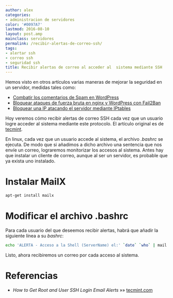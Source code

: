 ```yaml
---
author: alex
categories:
- administracion de servidores
color: '#0097A7'
lastmod: 2016-08-10
layout: post.amp
mainclass: servidores
permalink: /recibir-alertas-de-correo-ssh/
tags:
- alertar ssh
- correo ssh
- seguridad ssh
title: Recibir alertas de correo al acceder al  sistema mediante SSH
---
```


Hemos visto en otros artículos varias maneras de mejorar la seguridad en un servidor, medidas tales como:

* [Combatir los comentarios de Spam en WordPress][1]
* [Bloquear ataques de fuerza bruta en nginx y WordPress con Fail2Ban][2]
* [Bloquear una IP atacando el servidor mediante IPtables][3]

Hoy veremos cómo recibir alertas de correo SSH cada vez que un usuario logre acceder al sistema mediante este protocolo. El artículo original es de <a href="http://www.tecmint.com" title="TecMint" target="_blank">tecmint</a>.

En linux, cada vez que un usuario accede al sistema, el archivo *.bashrc* se ejecuta. De modo que si añadimos a dicho archivo una sentencia que nos envíe un correo, lograremos monitorizar los accesos al sistema. Antes hay que instalar un cliente de correo, aunque al ser un servidor, es probable que ya exista uno instalado.



# Instalar MailX

<!--more--><!--ad-->

```bash
apt-get install mailx
```

# Modificar el archivo .bashrc

Para cada usuario del que deseemos recibir alertas, habrá que añadir la siguiente línea a su *bashrc*:

```bash
echo 'ALERTA - Acceso a la Shell (ServerName) el:' `date` `who` | mail -s "Alerta: Acceso shell de `who | cut -d'(' -f2 | cut -d')' -f1`" correo@electrónico.com
```

Listo, ahora recibiremos un correo por cada acceso al sistema.

# Referencias

- *How to Get Root and User SSH Login Email Alerts* »» <a href="http://www.tecmint.com/get-root-ssh-login-email-alerts-in-linux" target="_blank">tecmint.com</a>

 [1]: https://elbauldelprogramador.com/combatir-los-comentarios-de-spam-en-wordpress/ "Combatir los comentarios de spam en WordPress"
 [2]: https://elbauldelprogramador.com/bloquear-ataques-de-fuerza-bruta-en-nginx-y-wordpress-con-fail2ban/ "Bloquear ataques de fuerza bruta en Nginx y WordPress con Fail2Ban"
 [3]: https://elbauldelprogramador.com/bloquear-una-ip-atacanto-el-servidor-mediante-iptables/ "Bloquear una IP atacando el servidor mediante iptables"
